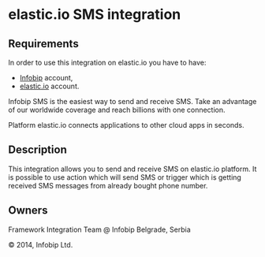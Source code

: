 # elastic.io SMS integration #

## Requirements ##

In order to use this integration on elastic.io you have to have:

  * [Infobip](http://infobip.com) account,
  * [elastic.io](http://www.elastic.io/) account.

Infobip SMS is the easiest way to send and receive SMS. Take an advantage of our worldwide coverage and reach billions with one connection. 

Platform elastic.io connects applications to other cloud apps in seconds.  

 
## Description ##

This integration allows you to send and receive SMS on elastic.io platform. It is possible to use action which will send SMS or trigger which is getting received SMS messages from already bought phone number.    
  


## Owners ##

Framework Integration Team @ Infobip Belgrade, Serbia

© 2014, Infobip Ltd.